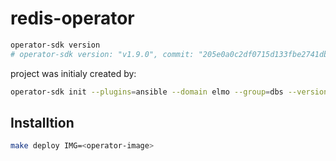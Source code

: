 # redis-operator

```bash
operator-sdk version
# operator-sdk version: "v1.9.0", commit: "205e0a0c2df0715d133fbe2741db382c9c75a341", kubernetes version: "1.20.2", go version: "go1.16.5", GOOS: "linux", GOARCH: "amd64"
```

project was initialy created by:
```bash
operator-sdk init --plugins=ansible --domain elmo --group=dbs --version=v1alpha1 --kind=Redis --generate-playbook --generate-role
```

## Installtion

```bash
make deploy IMG=<operator-image>
```
